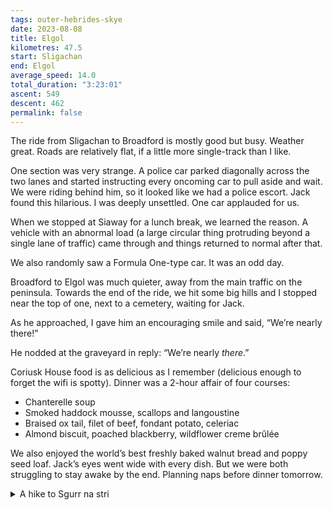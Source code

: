 ```yaml
---
tags: outer-hebrides-skye
date: 2023-08-08
title: Elgol
kilometres: 47.5
start: Sligachan
end: Elgol
average_speed: 14.0
total_duration: "3:23:01"
ascent: 549
descent: 462
permalink: false
---
```


The ride from Sligachan to Broadford is mostly good but busy. Weather great. Roads are relatively flat, if a little more single-track than I like.

One section was very strange. A police car parked diagonally across the two lanes and started instructing every oncoming car to pull aside and wait. We were riding behind him, so it looked like we had a police escort. Jack found this hilarious. I was deeply unsettled. One car applauded for us.

When we stopped at Siaway for a lunch break, we learned the reason. A vehicle with an abnormal load (a large circular thing protruding beyond a single lane of traffic) came through and things returned to normal after that.

We also randomly saw a Formula One-type car. It was an odd day.

Broadford to Elgol was much quieter, away from the main traffic on the peninsula. Towards the end of the ride, we hit some big hills and I stopped near the top of one, next to a cemetery, waiting for Jack.

As he approached, I gave him an encouraging smile and said, “We’re nearly there!”

He nodded at the graveyard in reply: “We’re nearly *there*.”

Coriusk House food is as delicious as I remember (delicious enough to forget the wifi is spotty). Dinner was a 2-hour affair of four courses:

- Chanterelle soup
- Smoked haddock mousse, scallops and langoustine
- Braised ox tail, filet of beef, fondant potato, celeriac
- Almond biscuit, poached blackberry, wildflower creme brûlée

We also enjoyed the world’s best freshly baked walnut bread and poppy seed loaf. Jack’s eyes went wide with every dish. But we were both struggling to stay awake by the end. Planning naps before dinner tomorrow.

<details class="stack">
<summary>A hike to Sgurr na stri</summary>

We booked a half-day round-trip with the Bella Jane to visit Loch Coriusk. Once there, we set off on a hike to Sgurr na Stri but ran into a lot of difficulty finding (and staying on!) the right path. Unlike the clearly marked single trail for the Faerie Pools, there were several gravel paths one could follow around Loch Coriusk and we kept veering off our planned route.

At one point, trying to cross a flat rock with a wet patch, I slipped and slid downwards. Jack reached up to catch me. Unfortunately, the sudden stop bent my knee in a direction knees are not meant to bend. We didn’t slide any further though, and the knee (while sore) was OK to walk on.

We found a path that had fewer big flat rocks to cross and made good progress up the hill. The views in every direction were incredible. We were finally on a good clear stretch when we checked the time and realized there was no way we would make it back to the boat by 3 pm if we continued to the end of our scheduled route.

Realistic decision-making had to trump idealistic planning. We marked the end of our journey with a lunch break overlooking the Cuillin Hills and turned back. We weren’t even sure our early exit would guarantee arriving back in time. As we rushed down the hills, Jack turned his ankle.

It was bad but not hopeless. Jack took a short break, tied his shoe tightly, and carried on. We did better staying on the good path but were still unsure at most junctions which way to go.

Thankfully, a family of three from Aberdeen was hiking back to meet the boat at the same time. We chatted a bit as they passed and it seemed prudent to follow them as they were quite confident in their path choices. They were also incredibly quick. We lost sight of them a few times but managed to get back in time to catch the boat.

Next time, we'll definitely take the full-day trip option.
</details>
